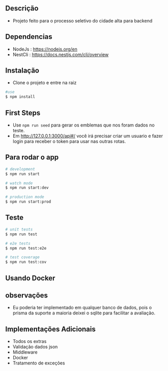 ## Descrição
  - Projeto feito para o processo seletivo do cidade alta para backend

## Dependencias
  - NodeJs : https://nodejs.org/en
  - NestCli : https://docs.nestjs.com/cli/overview

## Instalação
  - Clone o projeto e entre na raiz
```bash
#use
$ npm install
```

## First Steps
  - Use ```npm run seed``` para gerar os emblemas que nos foram dados no teste.
  - Em http://127.0.0.1:3000/api#/ você irá precisar criar um usuario e fazer login para receber o token para usar nas outras rotas.

## Para rodar o app

```bash
# development
$ npm run start

# watch mode
$ npm run start:dev

# production mode
$ npm run start:prod
```

## Teste

```bash
# unit tests
$ npm run test

# e2e tests
$ npm run test:e2e

# test coverage
$ npm run test:cov
```

## Usando Docker

## observações
  - Eu poderia ter implementado em qualquer banco de dados, pois o prisma da suporte a maioria
deixei o sqlite para facilitar a avaliação.

## Implementações Adicionais
  - Todos os extras
  - Validação dados json
  - Middleware
  - Docker
  - Tratamento de exceções